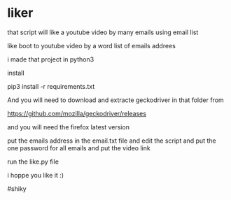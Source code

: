 # liker
that script will like a youtube video by many emails using email list 

like boot to youtube video by a word list of emails addrees 

i made that project in python3

install 

pip3 install -r requirements.txt 

And you will need to download and extracte geckodriver in that folder from

https://github.com/mozilla/geckodriver/releases

and you will need the firefox latest version 

put the emails address in the email.txt file and edit the script and put the one password for all emails and put the video link

run the like.py file

i hoppe you like it :)

#shiky
